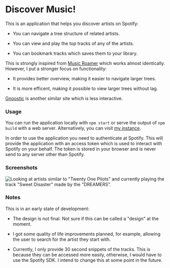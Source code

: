 # Discover Music!

This is an application that helps you discover artists on Spotify:

-   You can navigate a tree structure of related artists.

-   You can view and play the top tracks of any of the artists.

-   You can bookmark tracks which saves them to your library.

This is strongly inspired from [Music Roamer][1] which works almost identically.
However, I put a stronger focus on functionality:

-   It provides better overview, making it easier to navigate larger trees.

-   It is more efficent, making it possible to view larger trees without lag.

[Gnoostic][2] is another similar site which is less interactive.

### Usage

You can run the application locally with `npm start` or serve the output of `npm build` with a web server.
Alternatively, you can visit [my instance][3].

In order to use the application you need to authenticate at Spotify.
This will provide the application with an access token which is used to interact with Spotify on your behalf.
The token is stored in your browser and is never send to any server other than Spotify.

### Screenshots

![Looking at artists similar to "Twenty One Pilots" and currently playing the track "Sweet Disaster" made by the "DREAMERS".][4]

### Notes

This is in an early state of development:

-   The design is not final.
    Not sure if this can be called a "design" at the moment.

-   I got some quality of life improvements planned, for example, allowing the user to search for the artist they start with.

-   Currently, I only provide 30 second snippets of the tracks.
    This is because they can be accessed more easily, otherwise, I would have to use the Spotify SDK.
    I intend to change this at some point in the future.

  [1]: https://musicroamer.com/
  [2]: https://www.gnoosic.com/
  [3]: https://md.asynts.com/
  [4]: docs/media/0001_screenshot.png
